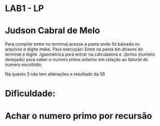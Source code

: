 # LAB1 - LP
# Judson Cabral de Melo
Para compilar entre no terminal,acesse a pasta onde foi baixado os arquivos e digite make.
Para execução:
Entre na pasta bin atraves do terminal e digite ./geometrica para entrar na calculadora e ./primo (numero desejado) para saber 
o numero primo anterior em relação ao fatorial do numero escolhido.


Na questo 3 não tem alterações e resultado da 58
# Dificuldade:
# Achar o numero primo por recursão

